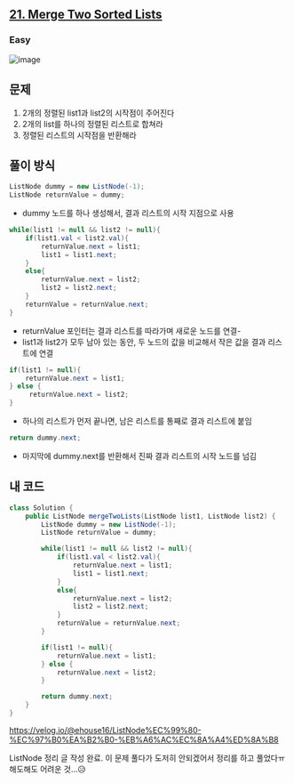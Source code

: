 <h2><a href="https://leetcode.com/problems/merge-two-sorted-lists">21. Merge Two Sorted Lists</a></h2><h3>Easy</h3>

![image](https://github.com/user-attachments/assets/5041f349-201f-434e-93cf-d76bea4b3fcb)

## 문제
1. 2개의 정렬된 list1과 list2의 시작점이 주어진다
2. 2개의 list를 하나의 정렬된 리스트로 합쳐라
3. 정렬된 리스트의 시작점을 반환해라

## 풀이 방식
```java
ListNode dummy = new ListNode(-1);
ListNode returnValue = dummy;
```
- dummy 노드를 하나 생성해서, 결과 리스트의 시작 지점으로 사용

```java
while(list1 != null && list2 != null){
    if(list1.val < list2.val){
        returnValue.next = list1;
        list1 = list1.next;
    }
    else{
        returnValue.next = list2;
        list2 = list2.next;
    }
    returnValue = returnValue.next;
}
```
- returnValue 포인터는 결과 리스트를 따라가며 새로운 노드를 연결-
- list1과 list2가 모두 남아 있는 동안, 두 노드의 값을 비교해서 작은 값을 결과 리스트에 연결

```java
if(list1 != null){
    returnValue.next = list1;
} else {
     returnValue.next = list2;
}
```

- 하나의 리스트가 먼저 끝나면, 남은 리스트를 통째로 결과 리스트에 붙임

```java
return dummy.next;
```
- 마지막에 dummy.next를 반환해서 진짜 결과 리스트의 시작 노드를 넘김

## 내 코드
```java
class Solution {
    public ListNode mergeTwoLists(ListNode list1, ListNode list2) {
        ListNode dummy = new ListNode(-1);
        ListNode returnValue = dummy;

        while(list1 != null && list2 != null){
            if(list1.val < list2.val){
                returnValue.next = list1;
                list1 = list1.next;
            }
            else{
                returnValue.next = list2;
                list2 = list2.next;
            }
            returnValue = returnValue.next;
        } 

        if(list1 != null){
            returnValue.next = list1;
        } else {
            returnValue.next = list2;
        }

        return dummy.next;
    }
}
```

https://velog.io/@ehouse16/ListNode%EC%99%80-%EC%97%B0%EA%B2%B0-%EB%A6%AC%EC%8A%A4%ED%8A%B8

ListNode 정리 글 작성 완료. 이 문제 풀다가 도저히 안되겠어서 정리를 하고 풀었다ㅠ 해도해도 어려운 것...😥
